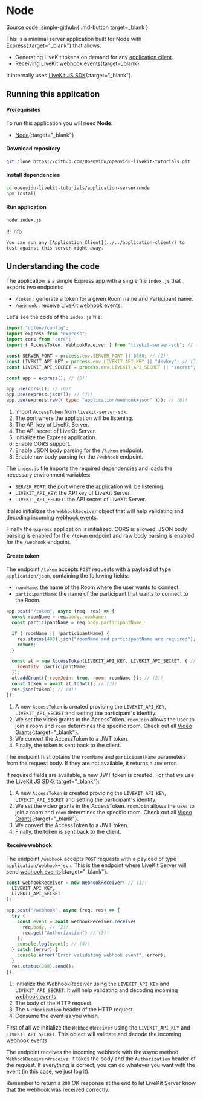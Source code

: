 # Node

[Source code :simple-github:](https://github.com/OpenVidu/openvidu-livekit-tutorials/tree/master/application-server/node){ .md-button target=\_blank }

This is a minimal server application built for Node with [Express](https://expressjs.com/){:target="\_blank"} that allows:

- Generating LiveKit tokens on demand for any [application client](../../application-client/).
- Receiving LiveKit [webhook events](https://docs.livekit.io/realtime/server/webhooks/){target=\_blank}.

It internally uses [LiveKit JS SDK](https://docs.livekit.io/server-sdk-js){:target="\_blank"}.

## Running this application

#### Prerequisites

To run this application you will need **Node**:

- [Node](https://nodejs.org/es/download/){:target="\_blank"}

#### Download repository

```bash
git clone https://github.com/OpenVidu/openvidu-livekit-tutorials.git
```

#### Install dependencies

```bash
cd openvidu-livekit-tutorials/application-server/node
npm install
```

#### Run application

```bash
node index.js
```

!!! info

    You can run any [Application Client](../../application-client/) to test against this server right away.

## Understanding the code

The application is a simple Express app with a single file `index.js` that exports two endpoints:

- `/token` : generate a token for a given Room name and Participant name.
- `/webhook` : receive LiveKit webhook events.

Let's see the code of the `index.js` file:

```javascript title="<a href='https://github.com/OpenVidu/openvidu-livekit-tutorials/blob/master/application-server/node/index.js#L1-L14' target='_blank'>index.js</a>" linenums="1"
import "dotenv/config";
import express from "express";
import cors from "cors";
import { AccessToken, WebhookReceiver } from "livekit-server-sdk"; // (1)!

const SERVER_PORT = process.env.SERVER_PORT || 6080; // (2)!
const LIVEKIT_API_KEY = process.env.LIVEKIT_API_KEY || "devkey"; // (3)!
const LIVEKIT_API_SECRET = process.env.LIVEKIT_API_SECRET || "secret"; // (4)!

const app = express(); // (5)!

app.use(cors()); // (6)!
app.use(express.json()); // (7)!
app.use(express.raw({ type: "application/webhook+json" })); // (8)!
```

1. Import `AccessToken` from `livekit-server-sdk`.
2. The port where the application will be listening.
3. The API key of LiveKit Server.
4. The API secret of LiveKit Server.
5. Initialize the Express application.
6. Enable CORS support.
7. Enable JSON body parsing for the `/token` endpoint.
8. Enable raw body parsing for the `/webhook` endpoint.

The `index.js` file imports the required dependencies and loads the necessary environment variables:

- `SERVER_PORT`: the port where the application will be listening.
- `LIVEKIT_API_KEY`: the API key of LiveKit Server.
- `LIVEKIT_API_SECRET`: the API secret of LiveKit Server.

It also initializes the `WebhookReceiver` object that will help validating and decoding incoming [webhook events](https://docs.livekit.io/realtime/server/webhooks/).

Finally the `express` application is initialized. CORS is allowed, JSON body parsing is enabled for the `/token` endpoint and raw body parsing is enabled for the `/webhook` endpoint.

#### Create token

The endpoint `/token` accepts `POST` requests with a payload of type `application/json`, containing the following fields:

- `roomName`: the name of the Room where the user wants to connect.
- `participantName`: the name of the participant that wants to connect to the Room.

```javascript title="<a href='https://github.com/OpenVidu/openvidu-livekit-tutorials/blob/master/application-server/node/index.js#L16-L31' target='_blank'>index.js</a>" linenums="16"
app.post("/token", async (req, res) => {
  const roomName = req.body.roomName;
  const participantName = req.body.participantName;

  if (!roomName || !participantName) {
    res.status(400).json("roomName and participantName are required");
    return;
  }

  const at = new AccessToken(LIVEKIT_API_KEY, LIVEKIT_API_SECRET, { // (1)!
    identity: participantName,
  });
  at.addGrant({ roomJoin: true, room: roomName }); // (2)!
  const token = await at.toJwt(); // (3)!
  res.json(token); // (4)!
});
```

1. A new `AccessToken` is created providing the `LIVEKIT_API_KEY`, `LIVEKIT_API_SECRET` and setting the participant's identity.
2. We set the video grants in the AccessToken. `roomJoin` allows the user to join a room and `room` determines the specific room. Check out all [Video Grants](https://docs.livekit.io/realtime/concepts/authentication/#Video-grant){:target="\_blank"}.
3. We convert the AccessToken to a JWT token.
4. Finally, the token is sent back to the client.

The endpoint first obtains the `roomName` and `participantName` parameters from the request body. If they are not available, it returns a `400` error.

If required fields are available, a new JWT token is created. For that we use the [LiveKit JS SDK](https://docs.livekit.io/server-sdk-js){:target="\_blank"}:

1. A new `AccessToken` is created providing the `LIVEKIT_API_KEY`, `LIVEKIT_API_SECRET` and setting the participant's identity.
2. We set the video grants in the AccessToken. `roomJoin` allows the user to join a room and `room` determines the specific room. Check out all [Video Grants](https://docs.livekit.io/realtime/concepts/authentication/#Video-grant){:target="\_blank"}.
3. We convert the AccessToken to a JWT token.
4. Finally, the token is sent back to the client.

#### Receive webhook

The endpoint `/webhook` accepts `POST` requests with a payload of type `application/webhook+json`. This is the endpoint where LiveKit Server will send [webhook events](https://docs.livekit.io/realtime/server/webhooks/#Events){:target="\_blank"}.

```javascript title="<a href='https://github.com/OpenVidu/openvidu-livekit-tutorials/blob/master/application-server/node/index.js#L33-L49' target='_blank'>index.js</a>" linenums="33"
const webhookReceiver = new WebhookReceiver( // (1)!
  LIVEKIT_API_KEY,
  LIVEKIT_API_SECRET
);

app.post("/webhook", async (req, res) => {
  try {
    const event = await webhookReceiver.receive(
      req.body, // (2)!
      req.get("Authorization") // (3)!
    );
    console.log(event); // (4)!
  } catch (error) {
    console.error("Error validating webhook event", error);
  }
  res.status(200).send();
});
```

1. Initialize the WebhookReceiver using the `LIVEKIT_API_KEY` and `LIVEKIT_API_SECRET`. It will help validating and decoding incoming [webhook events](https://docs.livekit.io/realtime/server/webhooks/).
2. The body of the HTTP request.
3. The `Authorization` header of the HTTP request.
4. Consume the event as you whish.

First of all we initialize the `WebhookReceiver` using the `LIVEKIT_API_KEY` and `LIVEKIT_API_SECRET`. This object will validate and decode the incoming webhook events.

The endpoint receives the incoming webhook with the async method `WebhookReceiver#receive`. It takes the body and the `Authorization` header of the request. If everything is correct, you can do whatever you want with the event (in this case, we just log it).

Remember to return a `200` OK response at the end to let LiveKit Server know that the webhook was received correctly.

<br>